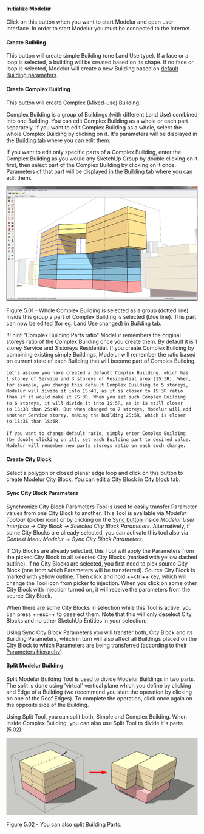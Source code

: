 #### Initialize Modelur ####
Click on this button when you want to start Modelur and open user interface. 
In order to start Modelur you must be connected to the internet.

#### Create Building ####
This button will create simple Building (one Land Use type). If a face or a 
loop is selected, a building will be created based on its shape. If no face 
or loop is selected, Modelur will create a new Building based on [default 
Building parameters](/reference/whole_plot/#default-building-parameters).

#### Create Complex Building ####
This button will create Complex (Mixed-use) Building.

Complex Building is a group of Buildings (with different Land Use) combined 
into one Building. You can edit Complex Building as a whole or each part 
separately. If you want to edit Complex Building as a whole, select the whole 
Complex Building by clicking on it. It's parameters will be displayed in the 
[Building tab](/reference/building) where you can edit them.

If you want to edit only specific parts of a Complex Building, enter 
the Complex Building as you would any SketchUp Group by double clicking 
on it first, then select part of the Complex Building by clicking on it 
once. Parameters of that part will be displayed in the [Building 
tab](/reference/building) where you can edit them.

![Complex Building part](../img/complex_building_parts.png)
<figcaption>Figure 5.01 - Whole Complex Building is selected as a group 
(dotted line). Inside this group a part of Complex Building
is selected (blue line). This part can now be edited (for eg. Land Use 
changed) in Building tab.</figcaption>

!!! hint "Complex Building Parts ratio"
    Modelur remembers the original storeys ratio of the Complex Building 
    once you create them. By default it is 1 storey Service and 3 storeys 
    Residential. If you create Complex Building by combining existing 
    simple Buildings, Modelur will remember the ratio based on current 
    state of each Building that will become part of Complex Building.
    
    Let's assume you have created a default Complex Building, which has 
    1 storey of Service and 3 storeys of Residential area (1S:3R). When, 
    for example, you change this default Complex Building to 5 storeys, 
    Modelur will divide it into 1S:4R, as it is closer to 1S:3R ratio 
    than if it would make it 2S:3R. When you set such Complex Building 
    to 6 storeys, it will divide it into 1S:5R, as it is still closer 
    to 1S:3R than 2S:4R. But when changed to 7 storeys, Modelur will add 
    another Service storey, making the building 2S:5R, which is closer 
    to 1S:3S than 1S:6R.
     
    If you want to change default ratio, simply enter Complex Building 
    (by double clicking on it), set each Building part to desired value. 
    Modelur will remember new parts storeys ratio on each such change.   

#### Create City Block ####
Select a polygon or closed planar edge loop and click on this button 
to create Modelur City Block. You can edit a City Block in [City block 
tab](/reference/city_block).

#### Sync City Block Parameters ####

Synchronize City Block Parameters Tool is used to easily transfer Parameter 
values from one City Block to another. This Tool is available via _Modelur 
Toolbar_ (picker icon) or by clicking on the [Sync 
button](/reference/city_block/#buttons) inside _Modelur User 
Interface → City Block → Selected City Block Parameters_. Alternatively, 
if some City Blocks are already selected, you can activate this tool 
also via _Context Menu Modelur → Sync City Block Parameters_.

If City Blocks are already selected, this Tool will apply the Parameters 
from the picked City Block to all selected City Blocks (marked with 
yellow dashed outline). If no City Blocks are selected, you first need 
to pick source City Block (one from which Parameters will be transferred). 
Source City Block is marked with yellow outline. Then click and hold ++ctrl++ 
key, which will change the Tool icon from picker to injection. When you 
click on some other City Block with injection turned on, it will receive 
the parameters from the source City Block.

When there are some City Blocks in selection while this Tool is active, 
you can press ++esc++ to deselect them. Note that this will only deselect 
City Blocks and no other SketchUp Entities in your selection.

Using Sync City Block Parameters you will transfer both, City Block and 
its Building Parameters, which in turn will also affect all Buildings 
placed on the City Block to which Parameters are being transferred 
(according to their [Parameters hierarchy](/quickstart/#step-3-changing-the-parameters)).

#### Split Modelur Building ####

Split Modelur Building Tool is used to divide Modelur Buildings in two parts.  
The split is done using 'virtual' vertical plane which you define by clicking
and Edge of a Building (we recommend you start the operation by clicking on one
of the Roof Edges). To complete the operation, click once again on the opposite
side of the Building.

Using Split Tool, you can split both, Simple and Complex Building. When inside
Complex Building, you can also use Split Tool to divide it's parts (5.02).

![Split Complex Building](../img/split_complex_building_part.png)
<figcaption>Figure 5.02 - You can also split Building Parts.</figcaption>